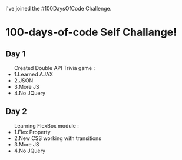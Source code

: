 I've joined the #100DaysOfCode Challenge.

  <h1> 100-days-of-code Self Challange!</h1>

<h2>Day 1 </h2>

<ul>Created Double API Trivia game :
<li>1.Learned AJAX</li>
<li>2.JSON</li>
<li>3.More JS</li>
<li>4.No JQuery</li>

</ul>


<h2>Day 2 </h2>

<ul>Learning FlexBox module :
<li>1.Flex Property</li>
<li>2.New CSS working with transitions</li>
<li>3.More JS</li>
<li>4.No JQuery</li>

</ul>
